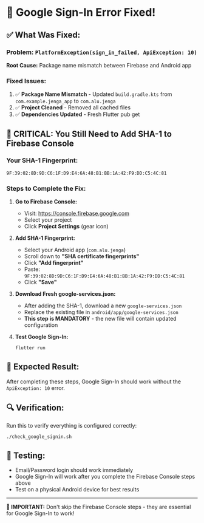 # 🔧 Google Sign-In Error Fixed!

## ✅ **What Was Fixed:**

### **Problem:** `PlatformException(sign_in_failed, ApiException: 10)`
**Root Cause:** Package name mismatch between Firebase and Android app

### **Fixed Issues:**
1. ✅ **Package Name Mismatch** - Updated `build.gradle.kts` from `com.example.jenga_app` to `com.alu.jenga`
2. ✅ **Project Cleaned** - Removed all cached files
3. ✅ **Dependencies Updated** - Fresh Flutter pub get

## 🚨 **CRITICAL: You Still Need to Add SHA-1 to Firebase Console**

### **Your SHA-1 Fingerprint:**
```
9F:39:02:8D:9D:C6:1F:D9:E4:6A:48:B1:BB:1A:42:F9:DD:C5:4C:81
```

### **Steps to Complete the Fix:**

1. **Go to Firebase Console:**
   - Visit: https://console.firebase.google.com
   - Select your project
   - Click **Project Settings** (gear icon)

2. **Add SHA-1 Fingerprint:**
   - Select your Android app (`com.alu.jenga`)
   - Scroll down to **"SHA certificate fingerprints"**
   - Click **"Add fingerprint"**
   - Paste: `9F:39:02:8D:9D:C6:1F:D9:E4:6A:48:B1:BB:1A:42:F9:DD:C5:4C:81`
   - Click **"Save"**

3. **Download Fresh google-services.json:**
   - After adding the SHA-1, download a new `google-services.json`
   - Replace the existing file in `android/app/google-services.json`
   - **This step is MANDATORY** - the new file will contain updated configuration

4. **Test Google Sign-In:**
   ```bash
   flutter run
   ```

## 🎯 **Expected Result:**
After completing these steps, Google Sign-In should work without the `ApiException: 10` error.

## 🔍 **Verification:**
Run this to verify everything is configured correctly:
```bash
./check_google_signin.sh
```

## 📱 **Testing:**
- Email/Password login should work immediately
- Google Sign-In will work after you complete the Firebase Console steps above
- Test on a physical Android device for best results

---

**🚨 IMPORTANT:** Don't skip the Firebase Console steps - they are essential for Google Sign-In to work!

